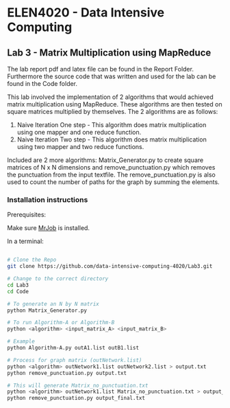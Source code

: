 # ELEN4020 - Data Intensive Computing
## Lab 3 - Matrix Multiplication using MapReduce
The lab report pdf and latex file can be found in the Report Folder. Furthermore the source code that was written and used for the lab can be found in the Code folder.

This lab involved the implementation of 2 algorithms that would achieved matrix multiplication using MapReduce. These algorithms are then tested on square matrices multiplied by themselves. The 2 algorithms are as follows:

1. Naive Iteration One step - This algorithm does matrix multiplication using one mapper and one reduce function.
2. Naive Iteration Two step - This algorithm does matrix multiplication using two mapper and two reduce functions.

Included are 2 more algorithms: Matrix_Generator.py to create square matrices of N x N dimensions and remove_punctuation.py which removes the punctuation from the input textfile. The remove_punctuation.py is also used to count the number of paths for the graph by summing the elements.

### Installation instructions

Prerequisites:

Make sure [MrJob](https://github.com/Yelp/mrjob) is installed.

In a terminal:

```bash

# Clone the Repo
git clone https://github.com/data-intensive-computing-4020/Lab3.git

# Change to the correct directory
cd Lab3
cd Code

# To generate an N by N matrix
python Matrix_Generator.py

# To run Algorithm-A or Algorithm-B
python <algorithm> <input_matrix_A> <input_matrix_B>

# Example
python Algorithm-A.py outA1.list outB1.list

# Process for graph matrix (outNetwork.list)
python <algorithm> outNetwork1.list outNetwork2.list > output.txt
python remove_punctuation.py output.txt

# This will generate Matrix_no_punctuation.txt
python <algorithm> outNetwork1.list Matrix_no_punctuation.txt > output_final.txt
python remove_punctuation.py output_final.txt


```
